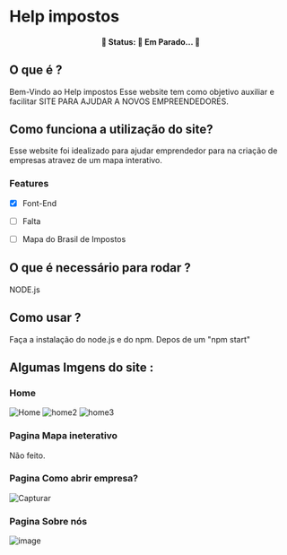 
# Help impostos
<h4 align="center"> 
	🚧  Status: 🚀 Em Parado...  🚧
</h4>

## O que é ?
Bem-Vindo ao Help impostos 
Esse website tem como objetivo auxiliar e facilitar SITE PARA AJUDAR  A NOVOS EMPREENDEDORES.

## Como funciona a utilização do site?
Esse website foi idealizado para ajudar emprendedor para na criação de 
empresas atravez de um mapa interativo.
 
 ### Features
- [x] Font-End
- [ ] Falta
- [ ] Mapa do Brasil de Impostos


## O que é necessário para rodar ?
NODE.js

## Como usar ?
Faça a instalação do node.js e do npm.
Depos de um "npm start"

## Algumas Imgens do site :

### Home
![Home](https://user-images.githubusercontent.com/80328167/173201751-1d4b4643-1ebe-4cdf-8ab7-bf2e94f3959d.PNG)
![home2](https://user-images.githubusercontent.com/80328167/173201752-502c9b0b-ccea-4327-915b-1001af29a7c2.PNG)
![home3](https://user-images.githubusercontent.com/80328167/173201753-e7afce2f-f678-4f55-ab6a-122e58ce572c.PNG)

### Pagina Mapa ineterativo
Não feito.
### Pagina Como abrir empresa?
![Capturar](https://user-images.githubusercontent.com/80328167/135344511-4ead1f38-e58d-4b79-b11a-da71a8b91bc4.PNG)
### Pagina Sobre nós
![image](https://user-images.githubusercontent.com/80328167/135344829-2333b0c2-1cb0-418d-93f9-8f74c62f5e5f.png)
